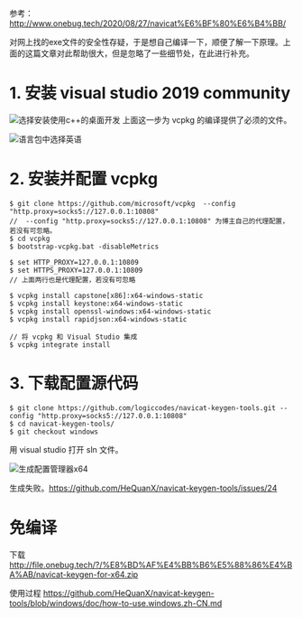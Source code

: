 参考：http://www.onebug.tech/2020/08/27/navicat%E6%BF%80%E6%B4%BB/

对网上找的exe文件的安全性存疑，于是想自己编译一下，顺便了解一下原理。上面的这篇文章对此帮助很大，但是忽略了一些细节处，在此进行补充。

# 1. 安装 visual studio 2019 community
![选择安装使用c++的桌面开发](https://user-images.githubusercontent.com/19688861/108449055-cd04ae00-729d-11eb-8ec0-e71990a6ead8.png)
上面这一步为 vcpkg 的编译提供了必须的文件。

![语言包中选择英语](https://user-images.githubusercontent.com/19688861/108449141-f0c7f400-729d-11eb-86bf-324931d46a43.png)

# 2. 安装并配置 vcpkg
```
$ git clone https://github.com/microsoft/vcpkg  --config "http.proxy=socks5://127.0.0.1:10808"
//  --config "http.proxy=socks5://127.0.0.1:10808" 为博主自己的代理配置，若没有可忽略。
$ cd vcpkg
$ bootstrap-vcpkg.bat -disableMetrics

$ set HTTP_PROXY=127.0.0.1:10809
$ set HTTPS_PROXY=127.0.0.1:10809
// 上面两行也是代理配置，若没有可忽略

$ vcpkg install capstone[x86]:x64-windows-static
$ vcpkg install keystone:x64-windows-static
$ vcpkg install openssl-windows:x64-windows-static
$ vcpkg install rapidjson:x64-windows-static

// 将 vcpkg 和 Visual Studio 集成
$ vcpkg integrate install
```

# 3. 下载配置源代码
```
$ git clone https://github.com/logiccodes/navicat-keygen-tools.git --config "http.proxy=socks5://127.0.0.1:10808"
$ cd navicat-keygen-tools/
$ git checkout windows
```
用 visual studio 打开 sln 文件。

![生成配置管理器x64](https://user-images.githubusercontent.com/19688861/108449958-523c9280-729f-11eb-9dff-1baaee88d72b.png)

生成失败。https://github.com/HeQuanX/navicat-keygen-tools/issues/24

# 免编译
下载 http://file.onebug.tech/?/%E8%BD%AF%E4%BB%B6%E5%88%86%E4%BA%AB/navicat-keygen-for-x64.zip

使用过程
https://github.com/HeQuanX/navicat-keygen-tools/blob/windows/doc/how-to-use.windows.zh-CN.md
